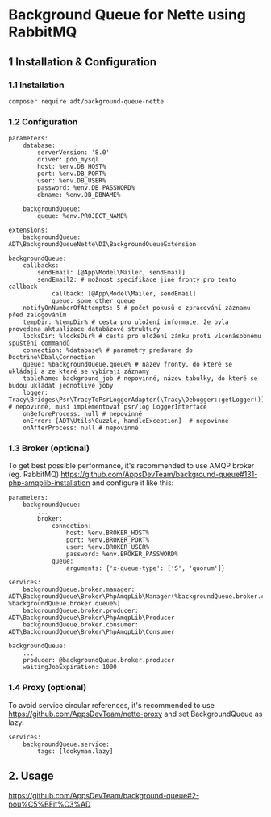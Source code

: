 # Background Queue for Nette using RabbitMQ

## 1 Installation & Configuration

### 1.1 Installation

```
composer require adt/background-queue-nette
```

### 1.2 Configuration

```neon
parameters:
	database:
		serverVersion: '8.0'
		driver: pdo_mysql
		host: %env.DB_HOST%
		port: %env.DB_PORT%
		user: %env.DB_USER%
		password: %env.DB_PASSWORD%
		dbname: %env.DB_DBNAME%

	backgroundQueue:
		queue: %env.PROJECT_NAME%

extensions:
	backgroundQueue: ADT\BackgroundQueueNette\DI\BackgroundQueueExtension

backgroundQueue:
	callbacks:
		sendEmail: [@App\Model\Mailer, sendEmail]
		sendEmail2: # možnost specifikace jiné fronty pro tento callback
			callback: [@App\Model\Mailer, sendEmail]
			queue: some_other_queue
	notifyOnNumberOfAttempts: 5 # počet pokusů o zpracování záznamu před zalogováním
	tempDir: %tempDir% # cesta pro uložení informace, že byla provedena aktualizace databázové struktury
	locksDir: %locksDir% # cesta pro uložení zámku proti vícenásobnému spuštění commandů
	connection: %database% # parametry predavane do Doctrine\Dbal\Connection
	queue: %backgroundQueue.queue% # název fronty, do které se ukládají a ze které se vybírají záznamy
	tableName: background_job # nepovinné, název tabulky, do které se budou ukládat jednotlivé joby
	logger: Tracy\Bridges\Psr\TracyToPsrLoggerAdapter(\Tracy\Debugger::getLogger()) # nepovinné, musí implementovat psr/log LoggerInterface
	onBeforeProcess: null # nepovinné
	onError: [ADT\Utils\Guzzle, handleException]  # nepovinné
	onAfterProcess: null # nepovinné
```

### 1.3 Broker (optional)

To get best possible performance, it's recommended to use AMQP broker (eg. RabbitMQ) https://github.com/AppsDevTeam/background-queue#131-php-amqplib-installation and configure it like this:

```neon
parameters:
	backgroundQueue:
		...
		broker:
			connection:
				host: %env.BROKER_HOST%
				port: %env.BROKER_PORT%
				user: %env.BROKER_USER%
				password: %env.BROKER_PASSWORD%
			queue:
				arguments: {'x-queue-type': ['S', 'quorum']} 

services:
	backgroundQueue.broker.manager: ADT\BackgroundQueue\Broker\PhpAmqpLib\Manager(%backgroundQueue.broker.connection%, %backgroundQueue.broker.queue%)
	backgroundQueue.broker.producer: ADT\BackgroundQueue\Broker\PhpAmqpLib\Producer
	backgroundQueue.broker.consumer: ADT\BackgroundQueue\Broker\PhpAmqpLib\Consumer

backgroundQueue:
	...
	producer: @backgroundQueue.broker.producer
	waitingJobExpiration: 1000
```

### 1.4 Proxy (optional)

To avoid service circular references, it's recommended to use https://github.com/AppsDevTeam/nette-proxy and set BackgroundQueue as lazy:

```
services:
	backgroundQueue.service:
		tags: [lookyman.lazy]
```

## 2. Usage

https://github.com/AppsDevTeam/background-queue#2-pou%C5%BEit%C3%AD
